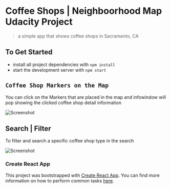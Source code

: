 # Coffee Shops | Neighboorhood Map Udacity Project
> a simple app that shows coffee shops in Sacramento, CA

## To Get Started
* install all project dependencies with `npm install`
* start the development server with `npm start`

## `Coffee Shop Markers on the Map`
You can click on the Markers that are placed in the map and infowindow will pop showing the clicked coffee shop detail information

![Screenshot](/src/img/home-page.png)

## Search | Filter
To filter and search a specific coffee shop type in the search

![Screenshot](/src/img/search.png)

### Create React App
This project was bootstrapped with [Create React App](https://github.com/facebookincubator/create-react-app). You can find more information on how to perform common tasks [here](https://github.com/facebookincubator/create-react-app/blob/master/packages/react-scripts/template/README.md).
